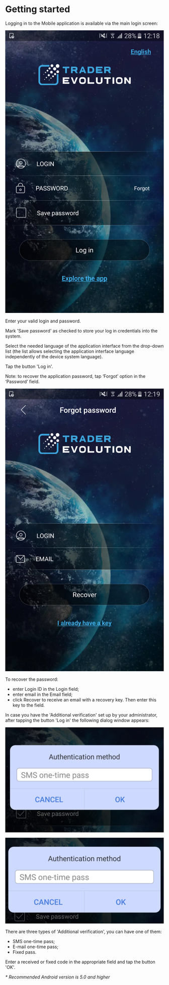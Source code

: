 # Getting started

Logging in to the Mobile application is available via the main login screen:

![](../../../.gitbook/assets/log-in.png)


Enter your valid login and password.

Mark 'Save password' as checked to store your log in credentials into the system.

Select the needed language of the application interface from the drop-down list \(the list allows selecting the application interface language independently of the device system language\).

Tap the button 'Log in'.

Note: to recover the application password, tap ‘Forgot’ option in the ‘Password’ field.

![](../../../.gitbook/assets/forgot-password-new.png)


To recover the password:

* enter Login ID in the Login field;
* enter email in the Email field;
* click Recover to receive an email with a recovery key. Then enter this key to the field.

In case you have the 'Additional verification' set up by your administrator, after tapping the button 'Log in' the following dialog window appears:

![](../../../.gitbook/assets/sms-fa-copy.png)



![](../../../.gitbook/assets/sms-fa-copy-2.png)

There are three types of 'Additional verification', you can have one of them:

* SMS one-time pass;
* E-mail one-time pass;
* Fixed pass.

Enter a received or fixed code in the appropriate field and tap the button 'OK'.

_\* Recommended Android version is 5.0 and higher_

